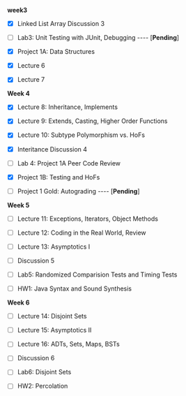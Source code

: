 **week3**

- [x] Linked List Array Discussion 3
- [ ] Lab3: Unit Testing with JUnit, Debugging ---- [**Pending**]
- [x] Project 1A: Data Structures
- [x] Lecture 6
- [x] Lecture 7



**Week 4**

- [x] Lecture 8: Inheritance, Implements

- [x] Lecture 9: Extends, Casting, Higher Order Functions 

- [x] Lecture 10: Subtype Polymorphism vs. HoFs

- [x] Interitance Discussion 4

- [ ] Lab 4: Project 1A Peer Code Review

- [x] Project 1B: Testing and HoFs

- [ ] Project 1 Gold: Autograding ---- [**Pending**]

**Week 5**

- [ ] Lecture 11: Exceptions, Iterators, Object Methods
- [ ] Lecture 12: Coding in the Real World, Review
- [ ] Lecture 13: Asymptotics I
- [ ] Discussion 5
- [ ] Lab5: Randomized Comparision Tests and Timing Tests
- [ ] HW1: Java Syntax and Sound Synthesis



**Week 6**

- [ ] Lecture 14: Disjoint Sets
- [ ] Lecture 15: Asymptotics II
- [ ] Lecture 16: ADTs, Sets, Maps, BSTs
- [ ] Discussion 6
- [ ] Lab6: Disjoint Sets
- [ ] HW2: Percolation 



  

